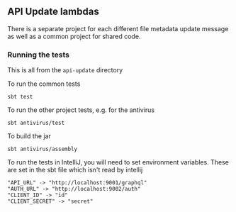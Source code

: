 ## API Update lambdas
There is a separate project for each different file metadata update message as well as a common project for shared code. 

### Running the tests 
This is all from the `api-update` directory

To run the common tests

`sbt test`

To run the other project tests, e.g. for the antivirus

`sbt antivirus/test`

To build the jar

`sbt antivirus/assembly`

To run the tests in IntelliJ, you will need to set environment variables. These are set in the sbt file which isn't read by intellij
```
"API_URL" -> "http://localhost:9001/graphql" 
"AUTH_URL" -> "http://localhost:9002/auth" 
"CLIENT_ID" -> "id" 
"CLIENT_SECRET" -> "secret"
```

